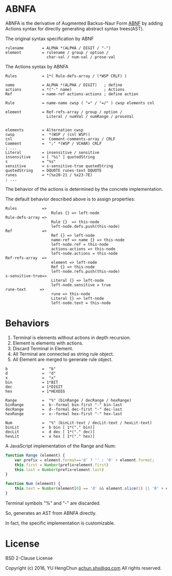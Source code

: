 # ABNFA

ABNFA is the derivative of Augmented Backus-Naur Form [ABNF][]
by adding Actions syntax for directly generating abstract syntax trees(AST).

The original syntax specification by ABNF

```abnf
rulename        = ALPHA *(ALPHA / DIGIT / "-")
element         = rulename / group / option /
                  char-val / num-val / prose-val
```

The Actions syntax by ABNFA

```abnf
Rules           = 1*( Rule-defs-array / (*WSP CRLF) )

name            = ALPHA *(ALPHA / DIGIT)   ; define
actions         = *("-" name)              ; Actions
Ref             = name-ref actions-actions ; define action

Rule            = name-name cwsp ( "=" / "=/" ) cwsp elements cnl

element         = Ref-refs-array / group / option /
                  Literal / numVal / numRange / proseVal


elements        = Alternation cwsp
cwsp            =  *(WSP / (cnl WSP))
cnl             =  Comment-comments-array / CRLF
Comment         =  ";" *(WSP / VCHAR) CRLF
; ...
Literal         = insensitive / sensitive
insensitive     = [ "%i" ] quotedString
s               = "%s"
sensitive       = s-sensitive-true quotedString
quotedString    = DQUOTE runes-text DQUOTE
runes           = *(%x20-21 / %x23-7E)
; ...
```

The behavior of the actions is determined by the concrete implementation.

The default behavior described above is to assign properties:

```
Rules           =>
                    Rules {} => left-node
Rule-defs-array =>
                    Rule {}  => this-node
                    left-node.defs.push(this-node)
Ref             =>
                    Ref {} => left-node
                    name-ref => name {} => this-node
                    left-node.ref = this-node
                    actions-actions => this-node
                    left-node.actions = this-node
Ref-refs-array  =>
                    element => left-node
                    Ref {} => this-node
                    left-node.refs.push(this-node)
s-sensitive-true=>
                    Literal {} => left-node
                    left-node.sensitive = true
rune-text      =>
                    rune => this-node
                    Literal {} => left-node
                    left-node.text = this-node
```

# Behaviors

1. Terminal is elements without actions in depth recursion.
2. Element is elements with actions.
3. Discard Terminal in Element.
4. All Terminal  are connected as string rule object.
5. All Element are merged to generate rule object.

```abnf
b               =  "b"
d               =  "d"
x               =  "x"
bin             = 1*BIT
dec             = 1*DIGIT
hex             = 1*HEXDIG

Range           =  "%" (binRange / decRange / hexRange)
binRange        =  b--formal bin-first "-" bin-last
decRange        =  d--formal dec-first "-" dec-last
hexRange        =  x--formal hex-first "-" hex-last

Num             =  "%" (binLit-text / decLit-text / hexLit-text)
binLit          =  b bin [ 1*("." bin)]
decLit          =  d dec [ 1*("." dec)]
hexLit          =  x hex [ 1*("." hex)]
```

A JavaScript implementation of the Range and Num:

```js
function Range (element) {
    var prefix = element.format=='d' ? '' : '0' + element.format;
    this.first = Number(prefix+element.first)
    this.last = Number(prefix+element.last)
}

function Num (element) {
    this.text = Number(element[0] == 'd' && element.slice(1) || '0' + element)
}
```

Terminal symbols "%" and "-" are discarded.

So, generates an AST from ABNFA directly.

In fact, the specific implementation is customizable.

# License

BSD 2-Clause License

Copyright (c) 2016, YU HengChun <achun.shx@qq.com>
All rights reserved.

[ABNF]: https://tools.ietf.org/html/rfc5234